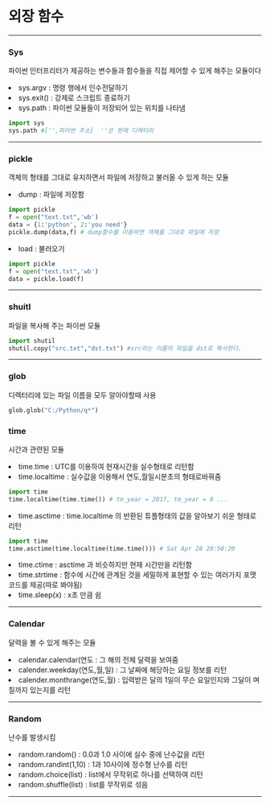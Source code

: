 # 외장 함수

---
### Sys 

파이썬 인터프리터가 제공하는 변수들과 함수들을 직접 제어할 수 있게 해주는 모듈이다

<li> sys.argv : 명령 행에서 인수전달하기
<li> sys.exit() : 강제로 스크립트 종료하기
<li> sys.path : 파이썬 모듈들이 저장되어 있는 위치를 나타냄

```python
import sys
sys.path #['',파이썬 주소]  ''은 현재 디렉터리
```

---
### pickle 

객체의 형태를 그대로 유지하면서 파일에 저장하고 불러올 수 있게 하는 모듈

<li> dump : 파일에 저장함

```python
import pickle
f = open("text.txt",'wb')
data = {1:'python', 2:'you need'}
pickle.dump(data,f) # dump함수를 이용하면 객체를 그대로 파일에 저장
```

<li> load : 불러오기

```python
import pickle
f = open("text.txt",'wb')
data = pickle.load(f)
```

---
### shuitl

파일을 복사해 주는 파이썬 모듈

```python
import shutil
shutil.copy("src.txt","dst.txt") #src라는 이름의 파일을 dst로 복사한다.
```

---
### glob

디렉터리에 있는 파일 이름을 모두 알아야할때 사용

```python
glob.glob("C:/Python/q*")
```

### time 

시간과 관련된 모듈

<li> time.time : UTC를 이용하여 현재시간을 실수형태로 리턴함
<li> time.localtime : 실수값을 이용해서 연도,월일시분초의 형태로바꿔줌

```python
import time
time.localtime(time.time()) # tm_year = 2017, tm_year = 8 ...
```

<li> time.asctime : time.localtime 의 반환된 튜플형태의 값을 알아보기 쉬운 형태로 리턴

```python
import time
time.asctime(time.localtime(time.time())) # Sat Apr 28 20:50:20
```

<li> time.ctime :  asctime 과 비슷하지만 현재 시간만을 리턴함

<li> time.strtime : 함수에 시간에 관계된 것을 세밀하게 표현할 수 있는 여러가지 포맷 코드를 제공(따로 봐야됨)

<li> time.sleep(x) : x초 만큼 쉼

---
### Calendar 

달력을 볼 수 있게 해주는 모듈

<li> calendar.calendar(연도 : 그 해의 전체 달력을 보여줌
<li> calender.weekday(연도,월,일) : 그 날짜에 해당하는 요일 정보를 리턴
<li> calender.monthrange(연도,월) : 입력받은 달의 1일이 무슨 요일인지와 그달이 며칠까지 있는지를 리턴

---
### Random 

난수를 발생시킴

<li> random.random() : 0.0과 1.0 사이에 실수 중에 난수값을 리턴
<li> random.randint(1,10) : 1과 10사이에 정수형 난수를 리턴
<li> random.choice(list) : list에서 무작위로 하나를 선택하여 리턴
<li> random.shuffle(list) : list를 무작위로 섞음

---
